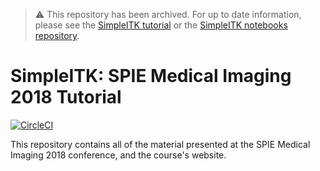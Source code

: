 > :warning: This repository has been archived. For up to date information, please see the [SimpleITK tutorial](https://simpleitk.org/TUTORIAL/) or the [SimpleITK notebooks repository](https://github.com/InsightSoftwareConsortium/SimpleITK-Notebooks).

# SimpleITK: SPIE Medical Imaging 2018 Tutorial

[![CircleCI](https://circleci.com/gh/SimpleITK/SPIE2018_COURSE/tree/master.svg?style=shield)](https://circleci.com/gh/SimpleITK/SPIE2018_COURSE/tree/master)

This repository contains all of the material presented at the SPIE Medical
Imaging 2018 conference, and the course's website.
